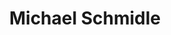 ---
title: "Michael Schmidle"
cover: "v1574282983/people/covers/michael-schmidle.jpg"
description: "Digital Strategy and Innovation Manager at the Swiss Broadcast Corporation, SRG SSR. Coach, startup consultant and blogger. In love with Mexico."
github: "MichaelSchmidle"
image: "v1574196471/people/michael-schmidle.jpg"
linkedin: "MichaelSchmidle"
location: "Lucerne, Switzerland"
twitter: "MichaelSchmidle"
---